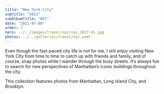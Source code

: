 ```yaml
---
title: "New York City"
subtitle: "2021"
subAlbumTitle: "NYC"
date: "2021-07-08"
order: 7
hero: ../../images/travel/nyc/nyc_2017-01.jpg
photos: ../../galleries/travel/nyc.yaml
---
```


Even though the fast-paced city life is not for me, I still enjoy visiting New York City from time to time to catch up with friends and family, and of course, snap photos while I wander through the busy streets. It’s always fun to search for new perspectives of Manhattan’s iconic buildings throughout the city.

This collection features photos from Manhattan, Long Island City, and Brooklyn.